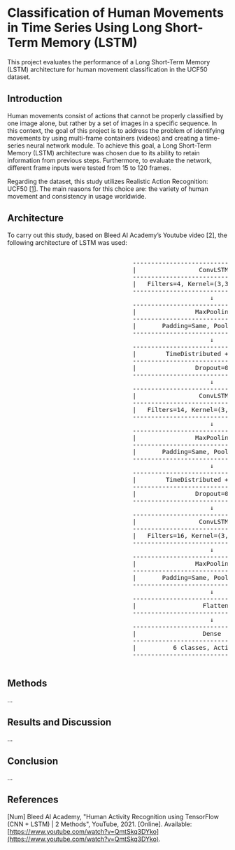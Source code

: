 # Classification of Human Movements in Time Series Using Long Short-Term Memory (LSTM)
This project evaluates the performance of a Long Short-Term Memory (LSTM) architecture for human movement classification in the UCF50 dataset. 

## Introduction
Human movements consist of actions that cannot be properly classified by one image alone, but rather by a set of images in a specific sequence. In this context, the goal of this project is to address the problem of identifying movements by using multi-frame containers (videos) and creating a time-series neural network module. To achieve this goal,  a Long Short-Term Memory (LSTM) architecture was chosen due to its ability to retain information from previous steps. Furthermore, to evaluate the network, different frame inputs were tested from 15 to 120 frames.

Regarding the dataset, this study utilizes Realistic Action Recognition: UCF50 [[1](https://www.kaggle.com/datasets/pypiahmad/realistic-action-recognition-ucf50/code)]. The main reasons for this choice are: the variety of human movement and consistency in usage worldwide.

## Architecture
To carry out this study, based on Bleed AI Academy’s Youtube video [2], the following architecture of LSTM was used:
<pre> 
                                  ------------------------------------------------
                                  |                 ConvLSTM2D                   |
                                  ------------------------------------------------
                                  |   Filters=4, Kernel=(3,3), Activation=Tanh   |
                                  ------------------------------------------------
                                                       ↓
                                  ------------------------------------------------
                                  |                MaxPooling3D                  |
                                  ------------------------------------------------
                                  |       Padding=Same, Pool_Size=(1,2,2)        |
                                  ------------------------------------------------
                                                       ↓
                                  ------------------------------------------------
                                  |        TimeDistributed + Dropout             |
                                  ------------------------------------------------
                                  |                Dropout=0.2                   |
                                  ------------------------------------------------
                                                       ↓
                                  ------------------------------------------------
                                  |                 ConvLSTM2D                   |
                                  ------------------------------------------------
                                  |   Filters=14, Kernel=(3,3), Activation=Tanh  |
                                  ------------------------------------------------
                                                       ↓
                                  ------------------------------------------------
                                  |                MaxPooling3D                  |
                                  ------------------------------------------------
                                  |       Padding=Same, Pool_Size=(1,2,2)        |
                                  ------------------------------------------------
                                                       ↓
                                  ------------------------------------------------
                                  |        TimeDistributed + Dropout             |
                                  ------------------------------------------------
                                  |                Dropout=0.2                   |
                                  ------------------------------------------------
                                                       ↓
                                  ------------------------------------------------
                                  |                 ConvLSTM2D                   |
                                  ------------------------------------------------
                                  |   Filters=16, Kernel=(3,3), Activation=Tanh  |
                                  ------------------------------------------------
                                                       ↓
                                  ------------------------------------------------
                                  |                MaxPooling3D                  |
                                  ------------------------------------------------
                                  |       Padding=Same, Pool_Size=(1,2,2)        |
                                  ------------------------------------------------
                                                       ↓
                                  ------------------------------------------------
                                  |                  Flatten                     |
                                  ------------------------------------------------
                                                       ↓
                                  ------------------------------------------------
                                  |                  Dense                       |
                                  ------------------------------------------------
                                  |          6 classes, Activation=SoftMax       |
                                  ------------------------------------------------
  </pre>

## Methods
...

## Results and Discussion
...

## Conclusion
...

## References
[Num] Bleed AI Academy, "Human Activity Recognition using TensorFlow (CNN + LSTM) | 2 Methods", YouTube, 2021. [Online]. Available: [https://www.youtube.com/watch?v=QmtSkq3DYko](https://www.youtube.com/watch?v=QmtSkq3DYko).
